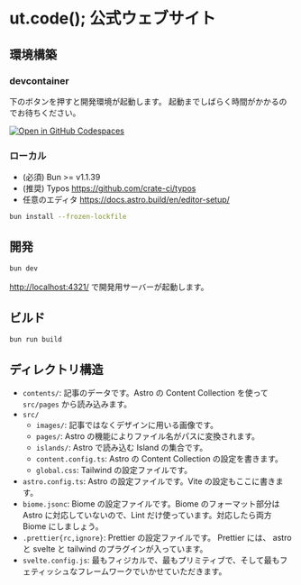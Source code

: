 # ut.code(); 公式ウェブサイト

## 環境構築

### devcontainer

下のボタンを押すと開発環境が起動します。
起動までしばらく時間がかかるのでお待ちください。

[![Open in GitHub Codespaces](https://github.com/codespaces/badge.svg)](https://codespaces.new/ut-code/website)

### ローカル

- (必須) Bun >= v1.1.39
- (推奨) Typos <https://github.com/crate-ci/typos>
- 任意のエディタ <https://docs.astro.build/en/editor-setup/>

```sh
bun install --frozen-lockfile
```

## 開発

```sh
bun dev
```

<http://localhost:4321/> で開発用サーバーが起動します。

## ビルド

```sh
bun run build
```

## ディレクトリ構造

- `contents/`: 記事のデータです。Astro の Content Collection を使って `src/pages` から読み込みます。
- `src/`
  - `images/`: 記事ではなくデザインに用いる画像です。
  - `pages/`: Astro の機能によりファイル名がパスに変換されます。
  - `islands/`: Astro で読み込む Island の集合です。
  - `content.config.ts`: Astro の Content Collection の設定を書きます。
  - `global.css`: Tailwind の設定ファイルです。
- `astro.config.ts`: Astro の設定ファイルです。Vite の設定もここに書きます。
- `biome.jsonc`: Biome の設定ファイルです。Biome のフォーマット部分は Astro に対応していないので、Lint だけ使っています。対応したら両方 Biome にしましょう。
- `.prettier{rc,ignore}`: Prettier の設定ファイルです。 Prettier には、 astro と svelte と tailwind のプラグインが入っています。
- `svelte.config.js`: 最もフィジカルで、最もプリミティブで、そして最もフェティッシュなフレームワークでいかせていただきます。
